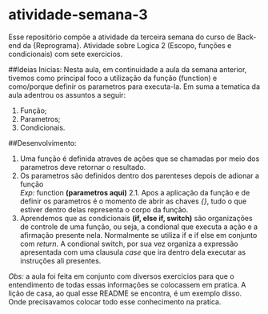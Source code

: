 # atividade-semana-3
Esse repositório compõe a atividade da terceira semana do curso de Back-end da {Reprograma}. 
Atividade sobre Logica 2 (Escopo, funções e condicionais) com sete exercicios.  

##Ideias Inicias:
Nesta aula, em continuidade a aula da semana anterior, tivemos como principal foco a utilização da
função (function) e como/porque definir os parametros para executa-la. Em suma a tematica da aula
adentrou os assuntos a seguir: 
1. Função; 
2. Parametros; 
3. Condicionais.  

##Desenvolvimento:
1. Uma função é definida atraves de ações que se chamadas por meio dos parametros deve retornar o resultado.
2. Os parametros são definidos dentro dos parenteses depois de adionar a função  
*Exp:* function **(parametros aqui)**
   2.1. Apos a aplicação da função e de definir os parametros é o momento de abrir as chaves *{}*, tudo o que estiver dentro delas representa o corpo da função. 
3. Aprendemos que as condicionais **(if, else if, switch)** são organizações de controle de uma função, ou seja, a condional que executa a ação e a afirmação presente nela. Normalmente se utiliza if e if else em conjunto com *return*. A condional switch, por sua vez organiza a expressão apresentada com uma clausula *case* que ira dentro dela executar as instruções ali presentes.  
  
*Obs:* a aula foi feita em conjunto com diversos exercicios para que o entendimento de todas essas informações se colocassem em pratica. A lição de casa, ao qual esse README se encontra, é um exemplo disso. Onde precisavamos colocar todo esse conhecimento na pratica.